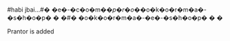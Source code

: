 #habi jbai...#� �e�-�c�o�m�_�p�r�o�_�o�k�o�r�m�a�-�s�h�o�p�
�
�#� �o�k�o�r�m�a�-�e�-�s�h�o�p�
�
�

Prantor is added 
